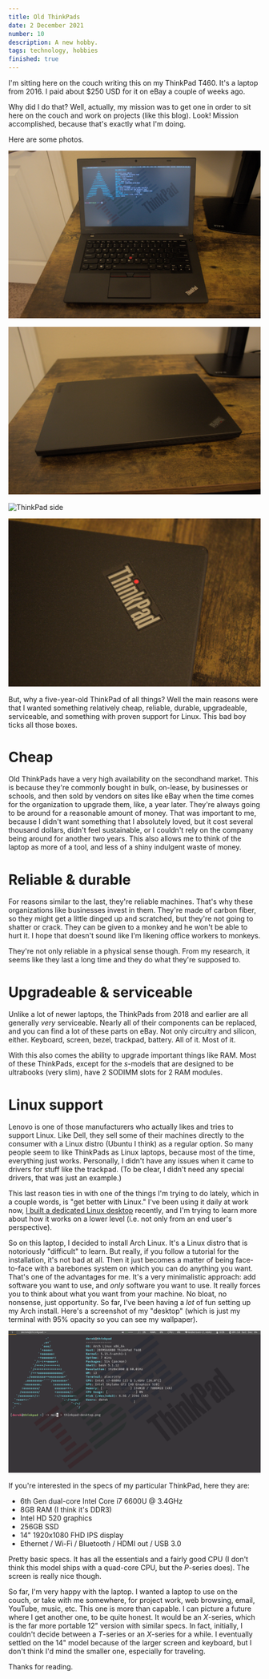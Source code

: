 ```yaml
---
title: Old ThinkPads
date: 2 December 2021
number: 10
description: A new hobby.
tags: technology, hobbies
finished: true
---
```


I'm sitting here on the couch writing this on my ThinkPad T460. It's a laptop from 2016. I paid about $250 USD for it on eBay a couple of weeks ago.

Why did I do that? Well, actually, my mission was to get one in order to sit here on the couch and work on projects (like this blog). Look! Mission accomplished, because that's exactly what I'm doing.

Here are some photos.

![ThinkPad open](../static/images/thinkpad/thinkpad-open.jpg "ThinkPad open")

![ThinkPad closed](../static/images/thinkpad/thinkpad-closed.jpg "ThinkPad closed")

![ThinkPad side](../static/images/thinkpad/thinkpad-side.jpg "ThinkPad side")

![ThinkPad corner](../static/images/thinkpad/thinkpad-corner.jpg "ThinkPad corner")

But, why a five-year-old ThinkPad of all things? Well the main reasons were that I wanted something relatively cheap, reliable, durable, upgradeable, serviceable, and something with proven support for Linux. This bad boy ticks all those boxes.

# Cheap

Old ThinkPads have a very high availability on the secondhand market. This is because they're commonly bought in bulk, on-lease, by businesses or schools, and then sold by vendors on sites like eBay when the time comes for the organization to upgrade them, like, a year later. They're always going to be around for a reasonable amount of money. That was important to me, because I didn't want something that I absolutely loved, but it cost several thousand dollars, didn't feel sustainable, or I couldn't rely on the company being around for another two years. This also allows me to think of the laptop as more of a tool, and less of a shiny indulgent waste of money.

# Reliable & durable

For reasons similar to the last, they're reliable machines. That's why these organizations like businesses invest in them. They're made of carbon fiber, so they might get a little dinged up and scratched, but they're not going to shatter or crack. They can be given to a monkey and he won't be able to hurt it. I hope that doesn't sound like I'm likening office workers to monkeys.

They're not only reliable in a physical sense though. From my research, it seems like they last a long time and they do what they're supposed to.

# Upgradeable & serviceable

Unlike a lot of newer laptops, the ThinkPads from 2018 and earlier are all generally *very* serviceable. Nearly all of their components can be replaced, and you can find a lot of these parts on eBay. Not only circuitry and silicon, either. Keyboard, screen, bezel, trackpad, battery. All of it. Most of it.

With this also comes the ability to upgrade important things like RAM. Most of these ThinkPads, except for the *s*-models that are designed to be ultrabooks (very slim), have 2 SODIMM slots for 2 RAM modules.

# Linux support

Lenovo is one of those manufacturers who actually likes and tries to support Linux. Like Dell, they sell some of their machines directly to the consumer with a Linux distro (Ubuntu I think) as a regular option. So many people seem to like ThinkPads as Linux laptops, because most of the time, everything just works. Personally, I didn't have any issues when it came to drivers for stuff like the trackpad. (To be clear, I didn't need any special drivers, that was just an example.)

This last reason ties in with one of the things I'm trying to do lately, which in a couple words, is "get better with Linux." I've been using it daily at work now, [I built a dedicated Linux desktop](https://derekandersen.net/blog/pc-build-2021) recently, and I'm trying to learn more about how it works on a lower level (i.e. not only from an end user's perspective).

So on this laptop, I decided to install Arch Linux. It's a Linux distro that is notoriously "difficult" to learn. But really, if you follow a tutorial for the installation, it's not bad at all. Then it just becomes a matter of being face-to-face with a barebones system on which you can do anything you want. That's one of the advantages for me. It's a very minimalistic approach: add software you want to use, and *only* software you want to use. It really forces you to think about what you want from your machine. No bloat, no nonsense, just opportunity. So far, I've been having a *lot* of fun setting up my Arch install. Here's a screenshot of my "desktop" (which is just my terminal with 95% opacity so you can see my wallpaper). 

![My Arch desktop](../static/images/thinkpad/thinkpad-desktop.png "My Arch desktop")

If you're interested in the specs of my particular ThinkPad, here they are:

- 6th Gen dual-core Intel Core i7 6600U @ 3.4GHz
- 8GB RAM (I think it's DDR3)
- Intel HD 520 graphics
- 256GB SSD
- 14" 1920x1080 FHD IPS display
- Ethernet / Wi-Fi / Bluetooth / HDMI out / USB 3.0

Pretty basic specs. It has all the essentials and a fairly good CPU (I don't think this model ships with a quad-core CPU, but the *P*-series does). The screen is really nice though.

So far, I'm very happy with the laptop. I wanted a laptop to use on the couch, or take with me somewhere, for project work, web browsing, email, YouTube, music, etc. This one is more than capable. I can picture a future where I get another one, to be quite honest. It would be an *X*-series, which is the far more portable 12" version with similar specs. In fact, initially, I couldn't decide between a *T*-series or an *X*-series for a while. I eventually settled on the 14" model because of the larger screen and keyboard, but I don't think I'd mind the smaller one, especially for traveling.

Thanks for reading.
